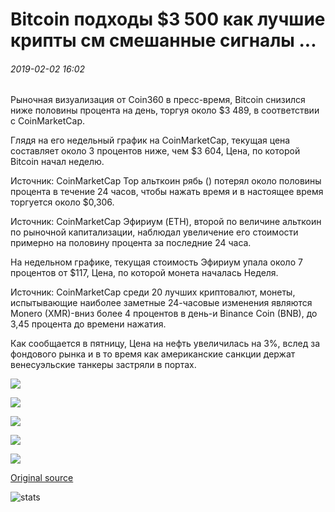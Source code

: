 # Bitcoin подходы $3 500 как лучшие крипты см смешанные сигналы ...

###### 2019-02-02 16:02

Рыночная визуализация от Coin360 в пресс-время, Bitcoin снизился ниже половины процента на день, торгуя около $3 489, в соответствии с CoinMarketCap.

Глядя на его недельный график на CoinMarketCap, текущая цена составляет около 3 процентов ниже, чем $3 604, Цена, по которой Bitcoin начал неделю.

Источник: CoinMarketCap Top альткоин рябь () потерял около половины процента в течение 24 часов, чтобы нажать время и в настоящее время торгуется около $0,306.

Источник: CoinMarketCap Эфириум (ETH), второй по величине альткоин по рыночной капитализации, наблюдал увеличение его стоимости примерно на половину процента за последние 24 часа.

На недельном графике, текущая стоимость Эфириум упала около 7 процентов от $117, Цена, по которой монета началась Неделя.

Источник: CoinMarketCap среди 20 лучших криптовалют, монеты, испытывающие наиболее заметные 24-часовые изменения являются Monero (XMR)-вниз более 4 процентов в день-и Binance Coin (BNB), до 3,45 процента до времени нажатия.

Как сообщается в пятницу, Цена на нефть увеличилась на 3%, вслед за фондового рынка и в то время как американские санкции держат венесуэльские танкеры застряли в портах.

![](https://s3.cointelegraph.com/storage/uploads/view/723cc77c2851dd2eb7965e478c1a0cd3.png)

![](https://s3.cointelegraph.com/storage/uploads/view/5a3ddad973df16dd7ee760a9c3f1a977.png)

![](https://s3.cointelegraph.com/storage/uploads/view/a5112cc63d8bfc4eb8b2a91810f2758f.png)

![](https://s3.cointelegraph.com/storage/uploads/view/e7c9572e30a1281f84c245634c02e9f5.png)

![](https://s3.cointelegraph.com/storage/uploads/view/f17654a6064037d8036f6beac93d8e86.png)

[Original source](https://cointelegraph.com/news/bitcoin-approaches-3-500-as-top-cryptos-see-mixed-signals)

![stats](https://c.statcounter.com/11760860/0/a89fa40b/1/ "stats")